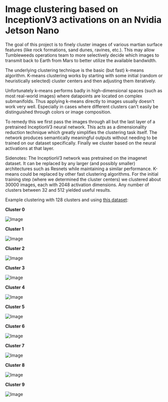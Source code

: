 # Image clustering based on InceptionV3 activations on an Nvidia Jetson Nano

The goal of this project is to finely cluster images of various martian surface features (like rock formations, sand dunes, ravines, etc.). This may allow Tumbleweeds operations team to more selectively decide which images to transmit back to Earth from Mars to better utilize the available bandwidth.

The underlying clustering technique is the basic (but fast) k-means algorithm. K-means clustering works by starting with some initial (random or heuristically selected) cluster centers and then adjusting them iteratively.

Unfortunately k-means performs badly in high-dimensional spaces (such as most real-world images) where datapoints are located on complex submanifolds. Thus applying k-means directly to images usually doesn't work very well. Especially in cases where different clusters can't easily be distinguished through colors or image composition.

To remedy this we first pass the images through all but the last layer of a pretrained InceptionV3 neural network.
This acts as a dimensionality reduction technique which greatly simplifies the clustering task itself. The network produces semantically meaningful outputs without needing to be trained on our dataset specifically.
Finally we cluster based on the neural activations at that layer.

Sidenotes:
The InceptionV3 network was pretrained on the imagenet dataset. It can be replaced by any larger (and possibly smaller) architectures such as Resnets while maintaining a similar performance.
K-means could be replaced by other fast clustering algorithms. For the initial training step (where we determined the cluster centers) we clustered about 30000 images, each with 2048 activation dimensions. Any number of clusters between 32 and 512 yielded useful results.

Example clustering with 128 clusters and using [this dataset](https://dominikschmidt.xyz/mars32k/):

**Cluster 0**

![Image](https://raw.githubusercontent.com/schmidtdominik/jetson-nano-inception-clustering/master/example%20images/c1.png)

**Cluster 1**

![Image](https://raw.githubusercontent.com/schmidtdominik/jetson-nano-inception-clustering/master/example%20images/c2.png)

**Cluster 2**

![Image](https://raw.githubusercontent.com/schmidtdominik/jetson-nano-inception-clustering/master/example%20images/c3.png)

**Cluster 3**

![Image](https://raw.githubusercontent.com/schmidtdominik/jetson-nano-inception-clustering/master/example%20images/c4.png)

**Cluster 4**

![Image](https://raw.githubusercontent.com/schmidtdominik/jetson-nano-inception-clustering/master/example%20images/c5.png)

**Cluster 5**

![Image](https://raw.githubusercontent.com/schmidtdominik/jetson-nano-inception-clustering/master/example%20images/c6.png)

**Cluster 6**

![Image](https://raw.githubusercontent.com/schmidtdominik/jetson-nano-inception-clustering/master/example%20images/c7.png)

**Cluster 7**

![Image](https://raw.githubusercontent.com/schmidtdominik/jetson-nano-inception-clustering/master/example%20images/c8.png)

**Cluster 8**

![Image](https://raw.githubusercontent.com/schmidtdominik/jetson-nano-inception-clustering/master/example%20images/c9.png)

**Cluster 9**

![Image](https://raw.githubusercontent.com/schmidtdominik/jetson-nano-inception-clustering/master/example%20images/c10.png)
